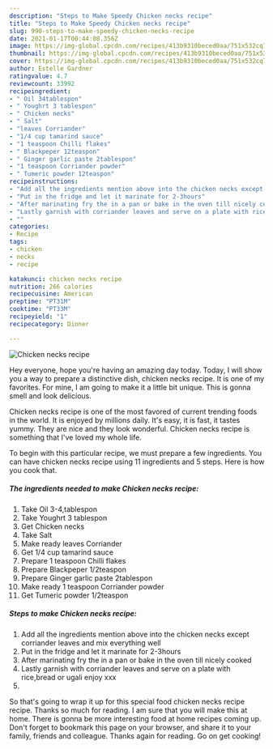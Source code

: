 ```yaml
---
description: "Steps to Make Speedy Chicken necks recipe"
title: "Steps to Make Speedy Chicken necks recipe"
slug: 990-steps-to-make-speedy-chicken-necks-recipe
date: 2021-01-17T00:44:08.356Z
image: https://img-global.cpcdn.com/recipes/413b9310beced0aa/751x532cq70/chicken-necks-recipe-recipe-main-photo.jpg
thumbnail: https://img-global.cpcdn.com/recipes/413b9310beced0aa/751x532cq70/chicken-necks-recipe-recipe-main-photo.jpg
cover: https://img-global.cpcdn.com/recipes/413b9310beced0aa/751x532cq70/chicken-necks-recipe-recipe-main-photo.jpg
author: Estelle Gardner
ratingvalue: 4.7
reviewcount: 33992
recipeingredient:
- " Oil 34tablespon"
- " Youghrt 3 tablespon"
- " Chicken necks"
- " Salt"
- "leaves Corriander"
- "1/4 cup tamarind sauce"
- "1 teaspoon Chilli flakes"
- " Blackpeper 12teaspon"
- " Ginger garlic paste 2tablespon"
- "1 teaspoon Corriander powder"
- " Tumeric powder 12teaspon"
recipeinstructions:
- "Add all the ingredients mention above into the chicken necks except corriander leaves and mix everything well"
- "Put in the fridge and let it marinate for 2-3hours"
- "After marinating fry the in a pan or bake in the oven till nicely cooked"
- "Lastly garnish with corriander leaves and serve on a plate with rice,bread or ugali enjoy xxx"
- ""
categories:
- Recipe
tags:
- chicken
- necks
- recipe

katakunci: chicken necks recipe 
nutrition: 266 calories
recipecuisine: American
preptime: "PT31M"
cooktime: "PT33M"
recipeyield: "1"
recipecategory: Dinner

---
```



![Chicken necks recipe](https://img-global.cpcdn.com/recipes/413b9310beced0aa/751x532cq70/chicken-necks-recipe-recipe-main-photo.jpg)

Hey everyone, hope you're having an amazing day today. Today, I will show you a way to prepare a distinctive dish, chicken necks recipe. It is one of my favorites. For mine, I am going to make it a little bit unique. This is gonna smell and look delicious.



Chicken necks recipe is one of the most favored of current trending foods in the world. It is enjoyed by millions daily. It's easy, it is fast, it tastes yummy. They are nice and they look wonderful. Chicken necks recipe is something that I've loved my whole life.


To begin with this particular recipe, we must prepare a few ingredients. You can have chicken necks recipe using 11 ingredients and 5 steps. Here is how you cook that.

<!--inarticleads1-->

##### The ingredients needed to make Chicken necks recipe:

1. Take  Oil 3-4,tablespon
1. Take  Youghrt 3 tablespon
1. Get  Chicken necks
1. Take  Salt
1. Make ready leaves Corriander
1. Get 1/4 cup tamarind sauce
1. Prepare 1 teaspoon Chilli flakes
1. Prepare  Blackpeper 1/2teaspon
1. Prepare  Ginger garlic paste 2tablespon
1. Make ready 1 teaspoon Corriander powder
1. Get  Tumeric powder 1/2teaspon




<!--inarticleads2-->

##### Steps to make Chicken necks recipe:

1. Add all the ingredients mention above into the chicken necks except corriander leaves and mix everything well
1. Put in the fridge and let it marinate for 2-3hours
1. After marinating fry the in a pan or bake in the oven till nicely cooked
1. Lastly garnish with corriander leaves and serve on a plate with rice,bread or ugali enjoy xxx
1. 




So that's going to wrap it up for this special food chicken necks recipe recipe. Thanks so much for reading. I am sure that you will make this at home. There is gonna be more interesting food at home recipes coming up. Don't forget to bookmark this page on your browser, and share it to your family, friends and colleague. Thanks again for reading. Go on get cooking!
